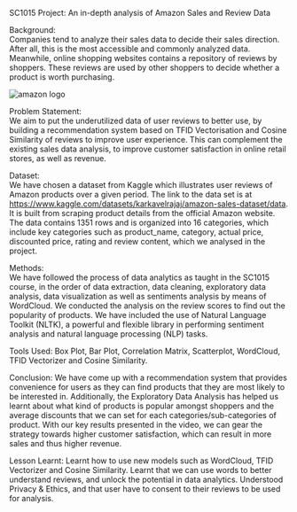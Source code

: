    SC1015 Project: An in-depth analysis of Amazon Sales and Review Data 

Background:   
Companies tend to analyze their sales data to decide their sales direction. After all, this is the most accessible and commonly analyzed data. Meanwhile, online shopping websites contains a repository of reviews by shoppers. These reviews are used by other shoppers to decide whether a product is worth purchasing. 

![amazon logo](https://raw.githubusercontent.com/dinglinlee/SC1015-Project/main/.github/Amazon_Logo.jpeg)

Problem Statement:   
We aim to put the underutilized data of user reviews to better use, by building a recommendation system based on TFID Vectorisation and Cosine Similarity of reviews to improve user experience. This can complement the existing sales data analysis, to improve customer satisfaction in online retail stores, as well as revenue.

 
Dataset:   
We have chosen a dataset from Kaggle which illustrates user reviews of Amazon products over a given period. The link to the data set is at https://www.kaggle.com/datasets/karkavelrajaj/amazon-sales-dataset/data. It is built from scraping product details from the official Amazon website. The data contains 1351 rows and is organized into 16 categories, which include key categories such as product_name, category, actual price, discounted price, rating and review content, which we analysed in the project.
 

Methods:    
We have followed the process of data analytics as taught in the SC1015 course, in the order of data extraction, data cleaning, exploratory data analysis, data visualization as well as sentiments analysis by means of WordCloud. We conducted the analysis on the review scores to find out the popularity of products. We have included the use of Natural Language Toolkit (NLTK), a powerful and flexible library in performing sentiment analysis and natural language processing (NLP) tasks.  

Tools Used:
Box Plot, Bar Plot, Correlation Matrix, Scatterplot, WordCloud, TFID Vectorizer and Cosine Similarity.

Conclusion:
We have come up with a recommendation system that provides convenience for users as they can find products that they are most likely to be interested in. Additionally, the Exploratory Data Analysis has helped us learnt about what kind of products is popular amongst shoppers and the average discounts that we can set for each categories/sub-categories of product. With our key results presented in the video, we can gear the strategy towards higher customer satisfaction, which can result in more sales and thus higher revenue. 


Lesson Learnt:
Learnt how to use new models such as WordCloud, TFID Vectorizer and Cosine Similarity.
Learnt that we can use words to better understand reviews, and unlock the potential in data analytics.
Understood Privacy & Ethics, and that user have to consent to their reviews to be used for analysis.
    

